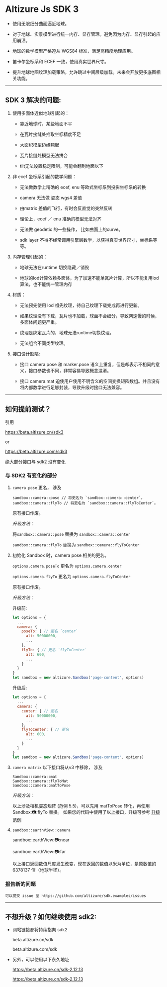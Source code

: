 # Altizure Js SDK 3

- 使用无限细分曲面逼近地球。

- 对于地球、实景模型进行统一内存、显存管理。避免因为内存、显存引起的应用崩溃。

- 地球的数学模型严格遵从 WGS84 标准，满足高精度地理应用。

- 笛卡尔坐标系和 ECEF 一致，使用真实世界尺寸。

- 提升地球地图纹理加载策略，允许跳过中间层级加载。未来会开放更多底图相关功能。

_______________________________

## SDK 3 解决的问题:

1. 使用多面体近似地球引起的：

    - 靠近地球时，某些地面不平

    - 在瓦片接缝处拾取坐标精度不足

    - 大面积模型边缘翘起

    - 瓦片接缝处模型无法拼合

    - tilt无法设置稳定限制，可能会翻到地面以下


2. 非 ecef 坐标系引起的数学问题：

    - 无法做数学上精确的 ecef, enu 等欧式坐标系到投影坐标系的转换

    - camera 无法做 姿态 wgs4 差值

    - 由matrix 差值的飞行，有时会反直觉的突然反转

    - 理论上，ecef ／ enu 准确的模型无法对齐

    - 无法做 geodetic 的一些操作， 比如曲面上的curve。

    - sdk layer 不得不经常调用引擎层数学，以获得真实世界尺寸，坐标系等等。

3. 内存管理引起的：

    - 地球无法在runtime 切换隐藏／销毁

    - 地球的lod计算依赖多面体，为了加速不能单瓦片计算，所以不能复用lod算法，也不能统一管理内存

4. 材质：

    - 无法预先使用 lod 祖先纹理，待自己纹理下载完成再进行更新。

    - 如果纹理没有下载，瓦片也不加载，球面不会细分，导致网速慢的时候，多面体问题更严重。

    - 纹理是绑定瓦片的，地球无法runtime切换纹理。

    - 无法组合不同类型纹理。

5. 接口设计缺陷:

    - 接口 camera.pose 和 marker.pose 语义上重复，但是却表示不相同的意义，接口参数也不同，非常容易导致概念混淆。

    - 接口 camera.mat 迫使用户使用不明含义的空间变换矩阵数组。并且没有将内部数学进行足够封装，导致升级时接口无法兼容。

_______________________________

## 如何提前测试？

引用

https://beta.altizure.cn/sdk3

or

https://beta.altizure.com/sdk3



绝大部分接口与 sdk2 没有变化

### 与 SDK2 有变化的部分
1. `camera pose` 更名， 涉及
    ```
    sandbox::camera::pose // 将更名为 `sandbox::camera::center`。
    sandbox::camera::flyTo // 将更名为 `sandbox::camera::flyToCenter`。
    ```
    原有接口作废。

    *升级方法*：

    将`sandbox::camera::pose` 替换为 `sandbox::camera::center`

    `sandbox::camera::flyTo` 替换为 `sandbox::camera::flyToCenter`

2. 初始化 Sandbox 时，camera pose 相关的更名。

    `options.camera.poseTo` 更名为 `options.camera.center`

    `options.camera.flyTo` 更名为 `options.camera.flyToCenter`

    原有接口作废。

    *升级方法*：

    升级前:

      ``` js
      let options = {
        ...
        camera: {
          poseTo: { // 更名 `center`
            alt: 50000000,
            ...
          },
          flyTo: { // 更名 `flyToCenter`
            alt: 600,
            ...
          }
        }
      }
      let sandbox = new altizure.Sandbox('page-content', options)
      ```
    
      升级后:

      ``` js
      let options = {
        ...
        camera: {
          center: { // 更名
            alt: 50000000,
            ...
          },
          flyToCenter: { // 更名
            alt: 600,
            ...
          }
        }
      }
      let sandbox = new altizure.Sandbox('page-content', options)
      ```
3. `camera matrix` 以下接口将从v3 中移除， 涉及
    ```
    Sandbox::camera::mat
    Sandbox::camera::flyToMat
    Sandbox::camera::matToPose
    ```

    *升级方法*：

    以上涉及相机姿态矩阵 (范例 5.5)，可以先用 matToPose 转化，再使用 Sandbox::camera::flyTo 替换。
    如果您的代码中使用了以上接口，升级可参考 [升级范例](https://github.com/altizure/sdk.examples/tree/master/5-5-camera-mat/v3_upgrade.html) 

4. `sandbox::earthView::camera`

    sandbox::earthView::camera::near

    sandbox::earthView::camera::far

    以上接口返回数值尺度发生改变，现在返回的数值以米为单位，是原数值的 6378137 倍（地球半径）。


### 报告新的问题

    可以提交 issue 至 https://github.com/altizure/sdk.examples/issues

_______________________________

## 不想升级？如何继续使用 sdk2:

- 网站链接都将持续指向 sdk2

    beta.altizure.cn/sdk

    beta.altizure.com/sdk

- 另外，可以使用以下永久地址

    https://beta.altizure.cn/sdk-2.12.13

    https://beta.altizure.cn/sdk-2.12.13


 
